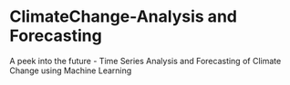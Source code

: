 # ClimateChange-Analysis and Forecasting
A peek into the future - Time Series Analysis and Forecasting of Climate Change using Machine Learning 
